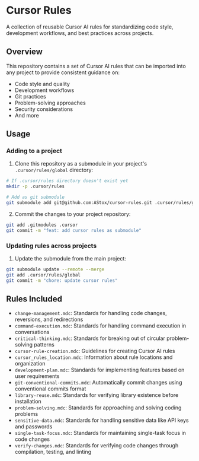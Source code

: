 # Cursor Rules

A collection of reusable Cursor AI rules for standardizing code style, development workflows, and best practices across projects.

## Overview

This repository contains a set of Cursor AI rules that can be imported into any project to provide consistent guidance on:

- Code style and quality
- Development workflows
- Git practices
- Problem-solving approaches
- Security considerations
- And more

## Usage

### Adding to a project

1. Clone this repository as a submodule in your project's `.cursor/rules/global` directory:

```bash
# If .cursor/rules directory doesn't exist yet
mkdir -p .cursor/rules

# Add as git submodule
git submodule add git@github.com:AStox/cursor-rules.git .cursor/rules/global
```

2. Commit the changes to your project repository:

```bash
git add .gitmodules .cursor
git commit -m "feat: add cursor rules as submodule"
```

### Updating rules across projects

1. Update the submodule from the main project:

```bash
git submodule update --remote --merge
git add .cursor/rules/global
git commit -m "chore: update cursor rules"
```

## Rules Included

- `change-management.mdc`: Standards for handling code changes, reversions, and redirections
- `command-execution.mdc`: Standards for handling command execution in conversations
- `critical-thinking.mdc`: Standards for breaking out of circular problem-solving patterns
- `cursor-rule-creation.mdc`: Guidelines for creating Cursor AI rules
- `cursor_rules_location.mdc`: Information about rule locations and organization
- `development-plan.mdc`: Standards for implementing features based on user requirements
- `git-conventional-commits.mdc`: Automatically commit changes using conventional commits format
- `library-reuse.mdc`: Standards for verifying library existence before installation
- `problem-solving.mdc`: Standards for approaching and solving coding problems
- `sensitive-data.mdc`: Standards for handling sensitive data like API keys and passwords
- `single-task-focus.mdc`: Standards for maintaining single-task focus in code changes
- `verify-changes.mdc`: Standards for verifying code changes through compilation, testing, and linting
